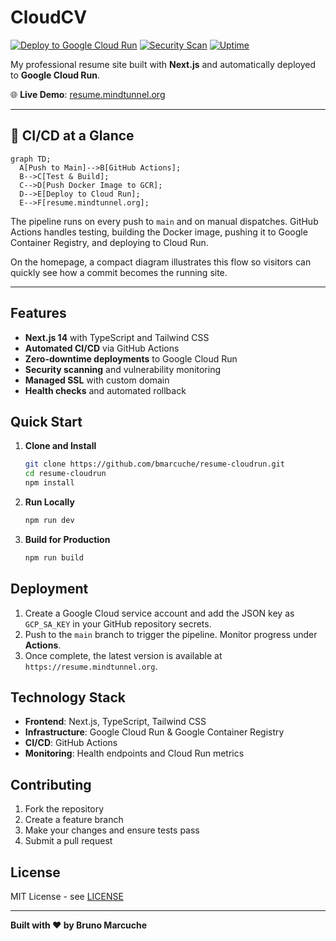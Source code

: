 # CloudCV

[![Deploy to Google Cloud Run](https://github.com/bmarcuche/resume-cloudrun/actions/workflows/deploy.yml/badge.svg)](https://github.com/bmarcuche/resume-cloudrun/actions/workflows/deploy.yml)
[![Security Scan](https://img.shields.io/badge/security-scanned-green.svg)](https://github.com/bmarcuche/resume-cloudrun/security)
[![Uptime](https://img.shields.io/badge/uptime-99.9%25-brightgreen.svg)](https://resume.mindtunnel.org)

My professional resume site built with **Next.js** and automatically deployed to **Google Cloud Run**.

🌐 **Live Demo**: [resume.mindtunnel.org](https://resume.mindtunnel.org)

---

## 🚀 CI/CD at a Glance

```mermaid
graph TD;
  A[Push to Main]-->B[GitHub Actions];
  B-->C[Test & Build];
  C-->D[Push Docker Image to GCR];
  D-->E[Deploy to Cloud Run];
  E-->F[resume.mindtunnel.org];
```

The pipeline runs on every push to `main` and on manual dispatches. GitHub Actions handles testing, building the Docker image, pushing it to Google Container Registry, and deploying to Cloud Run.

On the homepage, a compact diagram illustrates this flow so visitors can quickly see how a commit becomes the running site.

---

## Features

- **Next.js 14** with TypeScript and Tailwind CSS
- **Automated CI/CD** via GitHub Actions
- **Zero-downtime deployments** to Google Cloud Run
- **Security scanning** and vulnerability monitoring
- **Managed SSL** with custom domain
- **Health checks** and automated rollback

## Quick Start

1. **Clone and Install**
   ```bash
   git clone https://github.com/bmarcuche/resume-cloudrun.git
   cd resume-cloudrun
   npm install
   ```
2. **Run Locally**
   ```bash
   npm run dev
   ```
3. **Build for Production**
   ```bash
   npm run build
   ```

## Deployment

1. Create a Google Cloud service account and add the JSON key as `GCP_SA_KEY` in your GitHub repository secrets.
2. Push to the `main` branch to trigger the pipeline. Monitor progress under **Actions**.
3. Once complete, the latest version is available at `https://resume.mindtunnel.org`.

## Technology Stack

- **Frontend**: Next.js, TypeScript, Tailwind CSS
- **Infrastructure**: Google Cloud Run & Google Container Registry
- **CI/CD**: GitHub Actions
- **Monitoring**: Health endpoints and Cloud Run metrics

## Contributing

1. Fork the repository
2. Create a feature branch
3. Make your changes and ensure tests pass
4. Submit a pull request

## License

MIT License - see [LICENSE](LICENSE)

---
**Built with ❤️ by Bruno Marcuche**
